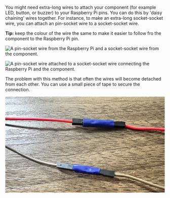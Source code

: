You might need extra-long wires to attach your component (for example LED, button, or buzzer) to your Raspberry Pi pins. You can do this by 'daisy chaining' wires together. For instance, to make an extra-long socket-socket wire, you can attach an pin-socket wire to a socket-socket wire.

**Tip:** keep the colour of the wire the same to make it easier to follow fro the component to the Raspberry Pi pin.

![A pin-socket wire from the Raspberry Pi and a socket-socket wire from the component.](images/daisy-chain-ends.jpg)

![A pin-socket wire attached to a socket-socket wire connecting the Raspberry Pi and the component.](images/daisy-chain.jpg)

The problem with this method is that often the wires will become detached from each other. You can use a small piece of tape to secure the connection.

![A pin-socket wire taped to a socket-socket wire.](images/tape-daisy-chain.jpg)

